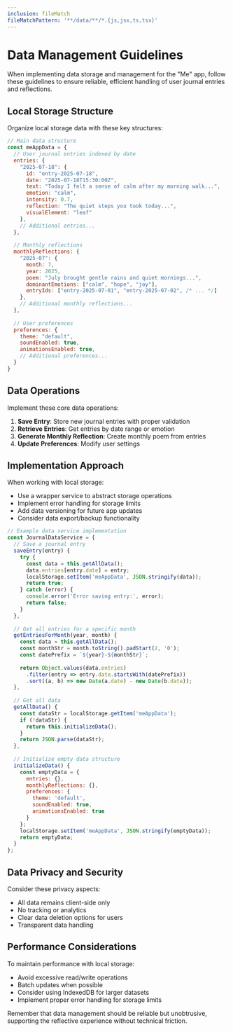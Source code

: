 ```yaml
---
inclusion: fileMatch
fileMatchPattern: '**/data/**/*.{js,jsx,ts,tsx}'
---
```


# Data Management Guidelines

When implementing data storage and management for the "Me" app, follow these guidelines to ensure reliable, efficient handling of user journal entries and reflections.

## Local Storage Structure

Organize local storage data with these key structures:

```javascript
// Main data structure
const meAppData = {
  // User journal entries indexed by date
  entries: {
    "2025-07-18": {
      id: "entry-2025-07-18",
      date: "2025-07-18T15:30:00Z",
      text: "Today I felt a sense of calm after my morning walk...",
      emotion: "calm",
      intensity: 0.7,
      reflection: "The quiet steps you took today...",
      visualElement: "leaf"
    },
    // Additional entries...
  },
  
  // Monthly reflections
  monthlyReflections: {
    "2025-07": {
      month: 7,
      year: 2025,
      poem: "July brought gentle rains and quiet mornings...",
      dominantEmotions: ["calm", "hope", "joy"],
      entryIds: ["entry-2025-07-01", "entry-2025-07-02", /* ... */]
    },
    // Additional monthly reflections...
  },
  
  // User preferences
  preferences: {
    theme: "default",
    soundEnabled: true,
    animationsEnabled: true,
    // Additional preferences...
  }
}
```

## Data Operations

Implement these core data operations:

1. **Save Entry**: Store new journal entries with proper validation
2. **Retrieve Entries**: Get entries by date range or emotion
3. **Generate Monthly Reflection**: Create monthly poem from entries
4. **Update Preferences**: Modify user settings

## Implementation Approach

When working with local storage:

- Use a wrapper service to abstract storage operations
- Implement error handling for storage limits
- Add data versioning for future app updates
- Consider data export/backup functionality

```javascript
// Example data service implementation
const JournalDataService = {
  // Save a journal entry
  saveEntry(entry) {
    try {
      const data = this.getAllData();
      data.entries[entry.date] = entry;
      localStorage.setItem('meAppData', JSON.stringify(data));
      return true;
    } catch (error) {
      console.error('Error saving entry:', error);
      return false;
    }
  },
  
  // Get all entries for a specific month
  getEntriesForMonth(year, month) {
    const data = this.getAllData();
    const monthStr = month.toString().padStart(2, '0');
    const datePrefix = `${year}-${monthStr}`;
    
    return Object.values(data.entries)
      .filter(entry => entry.date.startsWith(datePrefix))
      .sort((a, b) => new Date(a.date) - new Date(b.date));
  },
  
  // Get all data
  getAllData() {
    const dataStr = localStorage.getItem('meAppData');
    if (!dataStr) {
      return this.initializeData();
    }
    return JSON.parse(dataStr);
  },
  
  // Initialize empty data structure
  initializeData() {
    const emptyData = {
      entries: {},
      monthlyReflections: {},
      preferences: {
        theme: 'default',
        soundEnabled: true,
        animationsEnabled: true
      }
    };
    localStorage.setItem('meAppData', JSON.stringify(emptyData));
    return emptyData;
  }
};
```

## Data Privacy and Security

Consider these privacy aspects:

- All data remains client-side only
- No tracking or analytics
- Clear data deletion options for users
- Transparent data handling

## Performance Considerations

To maintain performance with local storage:

- Avoid excessive read/write operations
- Batch updates when possible
- Consider using IndexedDB for larger datasets
- Implement proper error handling for storage limits

Remember that data management should be reliable but unobtrusive, supporting the reflective experience without technical friction.
